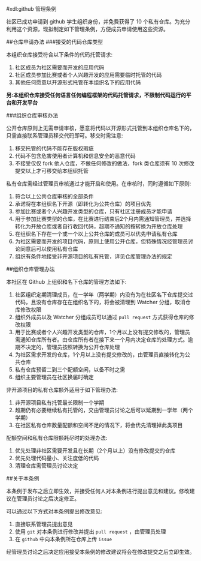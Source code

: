 #xdl:github 管理条例

社区已成功申请到 github 学生组织身份，并免费获得了 10 个私有仓库。为充分利用这个资源，现拟制定如下管理条例，方便成员申请使用这些资源。

##仓库申请办法
###接受的代码仓库类型

本组织仓库接受符合以下条件的代码托管请求:

1. 社区成员为社区需要而开发的应用代码
2. 社区成员参加比赛或者个人兴趣开发的应用需要临时托管的代码
3. 其他任何愿意以开源形式托管在本组织名下的应用代码

**另:本组织仓库接受任何语言任何编程框架的代码托管请求，不限制代码运行的平台和开发平台**

###组织仓库审核办法

公开仓库原则上无需申请审核，愿意将代码以开源形式托管到本组织仓库名下的，只需直接联系管理员移交代码即可。移交时需注意:

1. 移交托管的代码不能存在版权瑕疵
2. 代码不包含危害使用者计算机和信息安全的恶意代码
3. 不接受仅仅 fork 他人仓库，不做任何修改的做法，fork 类仓库须有 10 次修改提交以上才可移交给本组织托管

私有仓库需经过管理员审核通过才能开启和使用。在审核时，同时遵循如下原则:

1. 符合以上公共仓库审核的全部条件
2. 承诺将在本组织名下开源（即转化为公共仓库）的项目优先
3. 参加比赛或者个人兴趣开发类型的仓库，只有社区注册成员才能申请
4. 用于参加比赛类型的仓库，在比赛进行结束后2个月内需通知管理员，并选择转化为开放仓库或者自行收回代码，超期不通知的按转换为开放仓库处理
5. 在组织名下存在一个或一个以上公共仓库的成员可以优先申请私有仓库
6. 为社区需要而开发的项目代码，原则上使用公开仓库，但特殊情况经管理员讨论同意后可以使用私有仓库
7. 组织有条件地接受非开源项目的私有托管，详见仓库管理办法的规定

##组织仓库管理办法

本社区在 Github 上组织和名下仓库的管理方法如下:

1. 社区组织定期清理成员，在一学年（两学期）内没有为在社区名下仓库提交过代码，且没有仓库存在在组织名下的，将会被清理到 Watcher 分组，取消仓库修改权限
2. 组织外成员以及 Watcher 分组成员可以通过 `pull request` 方式获得仓库的修改权限
3. 用于比赛或者个人兴趣开发类型的仓库，1个月以上没有提交修改的，管理员需通知仓库所有者。由仓库所有者在接下来一个月内决定仓库的处理方式。逾期不决定的，管理员按照转换为公开仓库处理
4. 为社区需求开发的仓库，1个月以上没有提交修改的，由管理员直接转化为公共仓库
5. 私有仓库预留二到三个配额空闲，以备不时之需
6. 组织主要管理员在社区换届时确定

非开源项目的私有仓库额外适用于如下管理办法:

1. 非开源项目私有托管最长限制一个学期
2. 超期仍有必要继续私有托管的，交由管理员讨论之后可以延期到一学年（两个学期）
3. 在社区私有仓库数量配额和空间不足的情况下，将会优先清理掉此类项目

配额空间和私有仓库限额耗尽时的处理办法:

1. 优先处理非社区需要开发且在长期（2个月以上）没有修改提交的仓库
2. 优先处理代码量小、关注度低的代码
3. 清理仓库需管理员讨论决定

##关于本条例

本条例于发布之后立即生效，并接受任何人对本条例进行提出意见和建议。修改建议在管理员讨论之后决定修正。

可以通过以下方式对本条例提出修改意见:

1. 直接联系管理员提出意见
2. 使用 `git` 对本条例进行修改并提出 `pull request` ，由管理员处理
3. 在 `github` 中向本条例所在仓库上传 `issue` 

经管理员讨论之后决定应用接受本条例的修改建议将会在修改提交之后立即生效。









